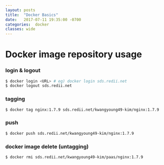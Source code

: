 ```yaml
---
layout: posts
title:  "Docker Basics"
date:   2017-07-11 19:35:00 -0700
categories:  docker
classes: wide
---
```


# Docker image repository usage

### login & logout
```bash
$ docker login <URL> # eg) docker login sds.redii.net
$ docker logout sds.redii.net
```

### tagging
```bash
$ docker tag nginx:1.7.9 sds.redii.net/kwangyoung49-kim/nginx:1.7.9
```
### push
```bash
$ docker push sds.redii.net/kwangyoung49-kim/nginx:1.7.9
```

### docker image delete (untagging)
```bash
$ docker rmi sds.redii.net/kwangyoung49-kim/paas/nginx:1.7.9
```

